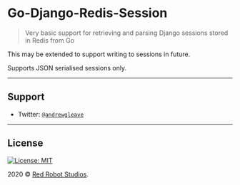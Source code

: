 # Go-Django-Redis-Session

> Very basic support for retrieving and parsing Django sessions stored in Redis from Go

This may be extended to support writing to sessions in future.

Supports JSON serialised sessions only.

---

## Support

- Twitter: <a href="https://twitter.com/andrewgleave" target="_blank">`@andrewgleave`</a>

---

## License

[![License: MIT](https://img.shields.io/badge/License-MIT-yellow.svg)](https://opensource.org/licenses/MIT)

2020 © <a href="https://www.redrobotstudios.com" target="_blank">Red Robot Studios</a>.
